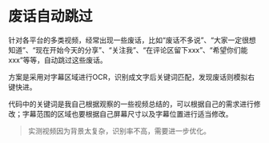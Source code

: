 # 废话自动跳过

针对各平台的多类视频，经常出现一些废话，比如“废话不多说”、“大家一定很想知道”、“现在开始今天的分享”、“关注我”、“在评论区留下xxx”、“希望你们能xxx”等等，自动跳过这些废话。

方案是采用对字幕区域进行OCR，识别成文字后关键词匹配，发现废话则模拟右键快进。

代码中的关键词是我自己根据观察的一些视频总结的，可以根据自己的需求进行修改；字幕范围的区域也要根据自己屏幕尺寸以及字幕位置进行适当修改。

> 实测视频因为背景太复杂，识别率不高，需要进一步优化。